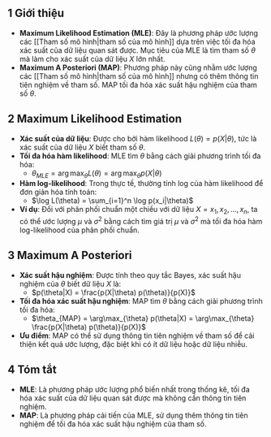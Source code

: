## 1 Giới thiệu

- **Maximum Likelihood Estimation (MLE)**: Đây là phương pháp ước lượng các [[Tham số mô hình|tham số của mô hình]] dựa trên việc tối đa hóa xác suất của dữ liệu quan sát được. Mục tiêu của MLE là tìm tham số $\theta$ mà làm cho xác suất của dữ liệu $X$ lớn nhất.
- **Maximum A Posteriori (MAP)**: Phương pháp này cũng nhằm ước lượng các [[Tham số mô hình|tham số của mô hình]] nhưng có thêm thông tin tiên nghiệm về tham số. MAP tối đa hóa xác suất hậu nghiệm của tham số $\theta$.

## 2 Maximum Likelihood Estimation

- **Xác suất của dữ liệu**: Được cho bởi hàm likelihood $L(\theta) = p(X|\theta)$, tức là xác suất của dữ liệu $X$ biết tham số $\theta$.
- **Tối đa hóa hàm likelihood**: MLE tìm $\theta$ bằng cách giải phương trình tối đa hóa:
    - $\theta_{MLE} = \arg\max_{\theta} L(\theta) = \arg\max_{\theta} p(X|\theta)$
- **Hàm log-likelihood**: Trong thực tế, thường tính log của hàm likelihood để đơn giản hóa tính toán:
    - $\log L(\theta) = \sum_{i=1}^n \log p(x_i|\theta)$
- **Ví dụ**: Đối với phân phối chuẩn một chiều với dữ liệu $X = {x_1, x_2, ..., x_n}$, ta có thể ước lượng $\mu$ và $\sigma^2$ bằng cách tìm giá trị $\mu$ và $\sigma^2$ mà tối đa hóa hàm log-likelihood của phân phối chuẩn.

## 3 Maximum A Posteriori

- **Xác suất hậu nghiệm**: Được tính theo quy tắc Bayes, xác suất hậu nghiệm của $\theta$ biết dữ liệu $X$ là:
    - $p(\theta|X) = \frac{p(X|\theta) p(\theta)}{p(X)}$
- **Tối đa hóa xác suất hậu nghiệm**: MAP tìm $\theta$ bằng cách giải phương trình tối đa hóa:
    - $\theta_{MAP} = \arg\max_{\theta} p(\theta|X) = \arg\max_{\theta} \frac{p(X|\theta) p(\theta)}{p(X)}$
- **Ưu điểm**: MAP có thể sử dụng thông tin tiên nghiệm về tham số để cải thiện kết quả ước lượng, đặc biệt khi có ít dữ liệu hoặc dữ liệu nhiễu.

## 4 Tóm tắt

- **MLE**: Là phương pháp ước lượng phổ biến nhất trong thống kê, tối đa hóa xác suất của dữ liệu quan sát được mà không cần thông tin tiên nghiệm.
- **MAP**: Là phương pháp cải tiến của MLE, sử dụng thêm thông tin tiên nghiệm để tối đa hóa xác suất hậu nghiệm của tham số.